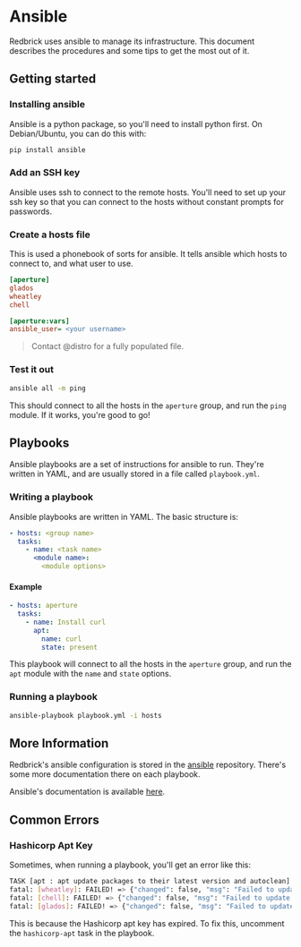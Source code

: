 # Ansible

Redbrick uses ansible to manage its infrastructure. This document describes the procedures and some tips to get the most
out of it.

## Getting started

### Installing ansible

Ansible is a python package, so you'll need to install python first. On Debian/Ubuntu, you can do this with:

```bash
pip install ansible
```

### Add an SSH key

Ansible uses ssh to connect to the remote hosts. You'll need to set up your ssh key so that you can connect to the hosts
without constant prompts for passwords.

### Create a hosts file

This is used a phonebook of sorts for ansible. It tells ansible which hosts to connect to, and what user to use.

```ini
[aperture]
glados
wheatley
chell

[aperture:vars]
ansible_user= <your username>
```

> Contact @distro for a fully populated file.

### Test it out

```bash
ansible all -m ping
```

This should connect to all the hosts in the `aperture` group, and run the `ping` module. If it works, you're good to go!

## Playbooks

Ansible playbooks are a set of instructions for ansible to run. They're written in YAML, and are usually stored in a file
called `playbook.yml`.

### Writing a playbook

Ansible playbooks are written in YAML. The basic structure is:

```yaml
- hosts: <group name>
  tasks:
    - name: <task name>
      <module name>:
        <module options>
```

#### Example

```yaml
- hosts: aperture
  tasks:
    - name: Install curl
      apt:
        name: curl
        state: present
```

This playbook will connect to all the hosts in the `aperture` group, and run the `apt` module with the `name` and `state`
options.

### Running a playbook

```bash
ansible-playbook playbook.yml -i hosts
```

## More Information

Redbrick's ansible configuration is stored in the [ansible](https://github.com/redbrick/ansible) repository. There's
some more documentation there on each playbook.

Ansible's documentation is available [here](https://docs.ansible.com/ansible/latest/index.html).

## Common Errors

### Hashicorp Apt Key

Sometimes, when running a playbook, you'll get an error like this:

```bash
TASK [apt : apt update packages to their latest version and autoclean] ***************************************************************************************************
fatal: [wheatley]: FAILED! => {"changed": false, "msg": "Failed to update apt cache: unknown reason"}
fatal: [chell]: FAILED! => {"changed": false, "msg": "Failed to update apt cache: unknown reason"}
fatal: [glados]: FAILED! => {"changed": false, "msg": "Failed to update apt cache: unknown reason"}
```

This is because the Hashicorp apt key has expired. To fix this, uncomment the `hashicorp-apt` task in the playbook.
